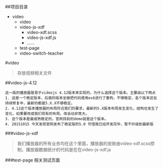 ##项目目录
- video
    - video
    - video-js-xdf
        - video-xdf.scss
        - video-js-xdf.js
        - ……
    - test-page
    - video-switch-teacher

#video

> 存放视频相关文件

##video-js-4.12

    这一版的播放器是易于videojs 4.12版本来实现的，为什么选择这个版本。主要由以下两点
    1. 这是一个稳定版本，后面的版本坐做把代码使用es6进行了重构，不够稳定，各个版本还在持续修复中，最新的都是5.X.X不够稳定。
    2. 4.12这个版本播放器的布局符合我们的要求，最新的5.X版本布局发生变化，结构也发生了变化，如果要改成我们现有的布局，改会动非常大。
    3. 这个版本是最成熟稳定的，官网目前的demo就是这个版本。
    4. 20151015 今天发现官网发布了稳定版的5.0 可惜我已经开发完毕，暂不升级到最新版


###video-js-xdf

>我们播放器的所有业务均在这个里面，播放器的皮肤由video-xdf.scss控制，播放器数据统计的代码是在在video-js-xdf.js

###test-page 相关测试页面
